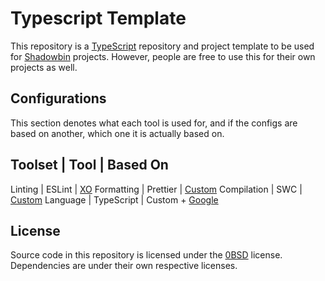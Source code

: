 # Typescript Template

This repository is a [TypeScript](https://www.typescriptlang.org/) repository
and project template to be used for [Shadowbin](https://github.com/shdwbin)
projects. However, people are free to use this for their own projects as well.

## Configurations

This section denotes what each tool is used for, and if the configs are based on
another, which one it is actually based on.

Toolset     | Tool       | Based On      
--------------------------------------------------------------------------------
Linting     | ESLint     | [XO](https://tinyurl.com/mr8wfh4j)
Formatting  | Prettier   | [Custom](https://tinyurl.com/3bn6ju34)
Compilation | SWC        | [Custom](https://tinyurl.com/y4cbf2c9)
Language    | TypeScript | Custom + [Google](https://tinyurl.com/2p8zsdbr)

## License

Source code in this repository is licensed under the
[0BSD](https://choosealicense.com/licenses/0bsd) license. Dependencies are under
their own respective licenses.